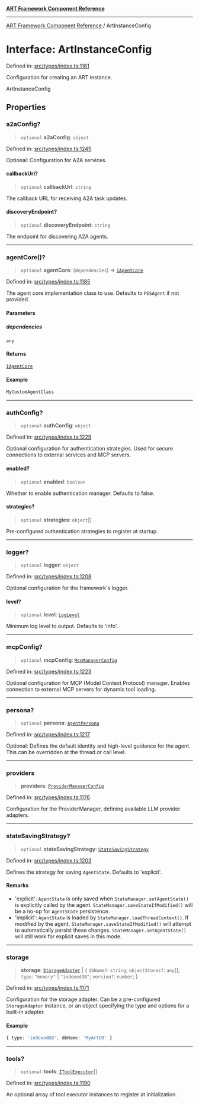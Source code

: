 [**ART Framework Component Reference**](../README.md)

***

[ART Framework Component Reference](../README.md) / ArtInstanceConfig

# Interface: ArtInstanceConfig

Defined in: [src/types/index.ts:1161](https://github.com/hashangit/ART/blob/389c66e54bc50d9dde33052d28a5a19571a13dbf/src/types/index.ts#L1161)

Configuration for creating an ART instance.

 ArtInstanceConfig

## Properties

### a2aConfig?

> `optional` **a2aConfig**: `object`

Defined in: [src/types/index.ts:1245](https://github.com/hashangit/ART/blob/389c66e54bc50d9dde33052d28a5a19571a13dbf/src/types/index.ts#L1245)

Optional: Configuration for A2A services.

#### callbackUrl?

> `optional` **callbackUrl**: `string`

The callback URL for receiving A2A task updates.

#### discoveryEndpoint?

> `optional` **discoveryEndpoint**: `string`

The endpoint for discovering A2A agents.

***

### agentCore()?

> `optional` **agentCore**: (`dependencies`) => [`IAgentCore`](IAgentCore.md)

Defined in: [src/types/index.ts:1185](https://github.com/hashangit/ART/blob/389c66e54bc50d9dde33052d28a5a19571a13dbf/src/types/index.ts#L1185)

The agent core implementation class to use.
Defaults to `PESAgent` if not provided.

#### Parameters

##### dependencies

`any`

#### Returns

[`IAgentCore`](IAgentCore.md)

#### Example

```ts
MyCustomAgentClass
```

***

### authConfig?

> `optional` **authConfig**: `object`

Defined in: [src/types/index.ts:1229](https://github.com/hashangit/ART/blob/389c66e54bc50d9dde33052d28a5a19571a13dbf/src/types/index.ts#L1229)

Optional configuration for authentication strategies.
Used for secure connections to external services and MCP servers.

#### enabled?

> `optional` **enabled**: `boolean`

Whether to enable authentication manager. Defaults to false.

#### strategies?

> `optional` **strategies**: `object`[]

Pre-configured authentication strategies to register at startup.

***

### logger?

> `optional` **logger**: `object`

Defined in: [src/types/index.ts:1208](https://github.com/hashangit/ART/blob/389c66e54bc50d9dde33052d28a5a19571a13dbf/src/types/index.ts#L1208)

Optional configuration for the framework's logger.

#### level?

> `optional` **level**: [`LogLevel`](../enumerations/LogLevel.md)

Minimum log level to output. Defaults to 'info'.

***

### mcpConfig?

> `optional` **mcpConfig**: [`McpManagerConfig`](McpManagerConfig.md)

Defined in: [src/types/index.ts:1223](https://github.com/hashangit/ART/blob/389c66e54bc50d9dde33052d28a5a19571a13dbf/src/types/index.ts#L1223)

Optional configuration for MCP (Model Context Protocol) manager.
Enables connection to external MCP servers for dynamic tool loading.

***

### persona?

> `optional` **persona**: [`AgentPersona`](AgentPersona.md)

Defined in: [src/types/index.ts:1217](https://github.com/hashangit/ART/blob/389c66e54bc50d9dde33052d28a5a19571a13dbf/src/types/index.ts#L1217)

Optional: Defines the default identity and high-level guidance for the agent.
This can be overridden at the thread or call level.

***

### providers

> **providers**: [`ProviderManagerConfig`](ProviderManagerConfig.md)

Defined in: [src/types/index.ts:1176](https://github.com/hashangit/ART/blob/389c66e54bc50d9dde33052d28a5a19571a13dbf/src/types/index.ts#L1176)

Configuration for the ProviderManager, defining available LLM provider adapters.

***

### stateSavingStrategy?

> `optional` **stateSavingStrategy**: [`StateSavingStrategy`](../type-aliases/StateSavingStrategy.md)

Defined in: [src/types/index.ts:1203](https://github.com/hashangit/ART/blob/389c66e54bc50d9dde33052d28a5a19571a13dbf/src/types/index.ts#L1203)

Defines the strategy for saving `AgentState`. Defaults to 'explicit'.

#### Remarks

- 'explicit': `AgentState` is only saved when `StateManager.setAgentState()` is explicitly called by the agent.
              `StateManager.saveStateIfModified()` will be a no-op for `AgentState` persistence.
- 'implicit': `AgentState` is loaded by `StateManager.loadThreadContext()`. If modified by the agent,
              `StateManager.saveStateIfModified()` will attempt to automatically persist these changes.
              `StateManager.setAgentState()` will still work for explicit saves in this mode.

***

### storage

> **storage**: [`StorageAdapter`](StorageAdapter.md) \| \{ `dbName?`: `string`; `objectStores?`: `any`[]; `type`: `"memory"` \| `"indexedDB"`; `version?`: `number`; \}

Defined in: [src/types/index.ts:1171](https://github.com/hashangit/ART/blob/389c66e54bc50d9dde33052d28a5a19571a13dbf/src/types/index.ts#L1171)

Configuration for the storage adapter.
Can be a pre-configured `StorageAdapter` instance,
or an object specifying the type and options for a built-in adapter.

#### Example

```ts
{ type: 'indexedDB', dbName: 'MyArtDB' }
```

***

### tools?

> `optional` **tools**: [`IToolExecutor`](IToolExecutor.md)[]

Defined in: [src/types/index.ts:1190](https://github.com/hashangit/ART/blob/389c66e54bc50d9dde33052d28a5a19571a13dbf/src/types/index.ts#L1190)

An optional array of tool executor instances to register at initialization.
